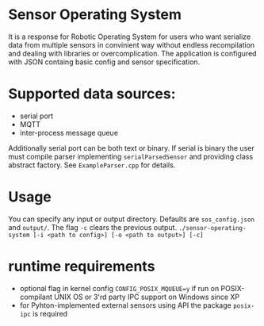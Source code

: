 Sensor Operating System
===

It is a response for Robotic Operating System for users who want serialize data from multiple sensors in convinient way without endless recompilation and dealing with libraries or overcomplication. The application is configured with JSON containg basic config and sensor specification.

# Supported data sources:
 - serial port
 - MQTT
 - inter-process message queue

Additionally serial port can be both text or binary. If serial is binary the user must compile parser implementing `serialParsedSensor` and providing class abstract factory. See `ExampleParser.cpp` for details.

# Usage

You can specify any input or output directory. Defaults are `sos_config.json` and `output/`. The flag `-c` clears the previous output.
`./sensor-operating-system [-i <path to config>] [-o <path to output>] [-c]`

# runtime requirements
 - optional flag in kernel config `CONFIG_POSIX_MQUEUE=y` if run on POSIX-compilant UNIX OS or 3'rd party IPC support on Windows since XP
 - for Pyhton-implemented external sensors using API the package `posix-ipc` is required


